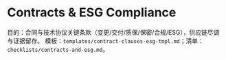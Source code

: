 # Contracts & ESG Compliance

目的：合同与技术协议关键条款（变更/交付/质保/保密/合规/ESG），供应链尽调与证据留存。
模板：`templates/contract-clauses-esg-tmpl.md`；清单：`checklists/contracts-and-esg.md`。
